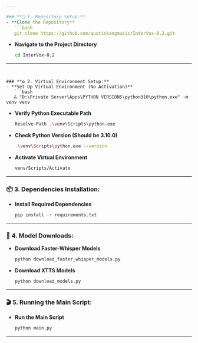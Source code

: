 ```yaml
---

### **🚀 1. Repository Setup:**
- **Clone the Repository**  
   ```bash
   git clone https://github.com/austinkangmusic/InterVox-0.2.git
   ```

- **Navigate to the Project Directory**  
   ```bash
   cd InterVox-0.2
   ```

---
```


### **⚙️ 2. Virtual Environment Setup:**
- **Set Up Virtual Environment (No Activation)**  
   ```bash
   & "D:\Private Server\Apps\PYTHON VERSIONS\python310\python.exe" -m venv venv
   ```

- **Verify Python Executable Path**  
   ```bash
   Resolve-Path .\venv\Scripts\python.exe
   ```

- **Check Python Version (Should be 3.10.0)**  
   ```bash
   .\venv\Scripts\python.exe --version
   ```

- **Activate Virtual Environment**  
   ```bash
   venv/Scripts/Activate
   ```

---

### **📦 3. Dependencies Installation:**
- **Install Required Dependencies**  
   ```bash
   pip install -r requirements.txt
   ```

---

### **🔽 4. Model Downloads:**
- **Download Faster-Whisper Models**  
   ```bash
   python download_faster_whisper_models.py
   ```

- **Download XTTS Models**  
   ```bash
   python download_models.py
   ```

---

### **🎬 5. Running the Main Script:**
- **Run the Main Script**  
   ```bash
   python main.py
   ```

---
